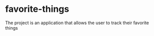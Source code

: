 # favorite-things
The project is an application that allows the user to track their favorite things
